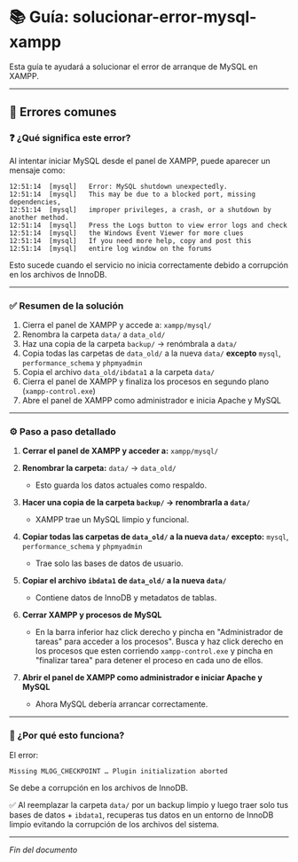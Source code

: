 # 📚 Guía: solucionar-error-mysql-xampp

Esta guía te ayudará a solucionar el error de arranque de MySQL en XAMPP.

---

## 🚨 Errores comunes

### ❓ ¿Qué significa este error?

Al intentar iniciar MySQL desde el panel de XAMPP, puede aparecer un mensaje como:

```
12:51:14  [mysql]   Error: MySQL shutdown unexpectedly.
12:51:14  [mysql]   This may be due to a blocked port, missing dependencies, 
12:51:14  [mysql]   improper privileges, a crash, or a shutdown by another method.
12:51:14  [mysql]   Press the Logs button to view error logs and check
12:51:14  [mysql]   the Windows Event Viewer for more clues
12:51:14  [mysql]   If you need more help, copy and post this
12:51:14  [mysql]   entire log window on the forums
```

Esto sucede cuando el servicio no inicia correctamente debido a corrupción en los archivos de InnoDB.

---

### ✅ Resumen de la solución

1. Cierra el panel de XAMPP y accede a: `xampp/mysql/`  
2. Renombra la carpeta `data/` a `data_old/`  
3. Haz una copia de la carpeta `backup/` → renómbrala a `data/`  
4. Copia todas las carpetas de `data_old/` a la nueva `data/` **excepto** `mysql`, `performance_schema` y `phpmyadmin`  
5. Copia el archivo `data_old/ibdata1` a la carpeta `data/`  
6. Cierra el panel de XAMPP y finaliza los procesos en segundo plano (`xampp-control.exe`)  
7. Abre el panel de XAMPP como administrador e inicia Apache y MySQL

---

### ⚙️ Paso a paso detallado

1. **Cerrar el panel de XAMPP y acceder a:** `xampp/mysql/`  

2. **Renombrar la carpeta:** `data/` → `data_old/`  
   - Esto guarda los datos actuales como respaldo.

3. **Hacer una copia de la carpeta `backup/` → renombrarla a `data/`**  
   - XAMPP trae un MySQL limpio y funcional.

4. **Copiar todas las carpetas de `data_old/` a la nueva `data/` excepto:** `mysql`, `performance_schema` y `phpmyadmin`  
   - Trae solo las bases de datos de usuario.

5. **Copiar el archivo `ibdata1` de `data_old/` a la nueva `data/`**  
   - Contiene datos de InnoDB y metadatos de tablas.

6. **Cerrar XAMPP y procesos de MySQL**  
   - En la barra inferior haz click derecho y pincha en "Administrador de tareas" para acceder a los procesos". Busca y haz click derecho en los procesos que esten corriendo `xampp-control.exe` y pincha en "finalizar tarea" para detener el proceso en cada uno de ellos.

7. **Abrir el panel de XAMPP como administrador e iniciar Apache y MySQL**  
   - Ahora MySQL debería arrancar correctamente.

---

### 🤔 ¿Por qué esto funciona?

El error:

```
Missing MLOG_CHECKPOINT … Plugin initialization aborted
```

Se debe a corrupción en los archivos de InnoDB.

✅ Al reemplazar la carpeta `data/` por un backup limpio y luego traer solo tus bases de datos + `ibdata1`, recuperas tus datos en un entorno de InnoDB limpio evitando la corrupción de los archivos del sistema.

---

*Fin del documento*
